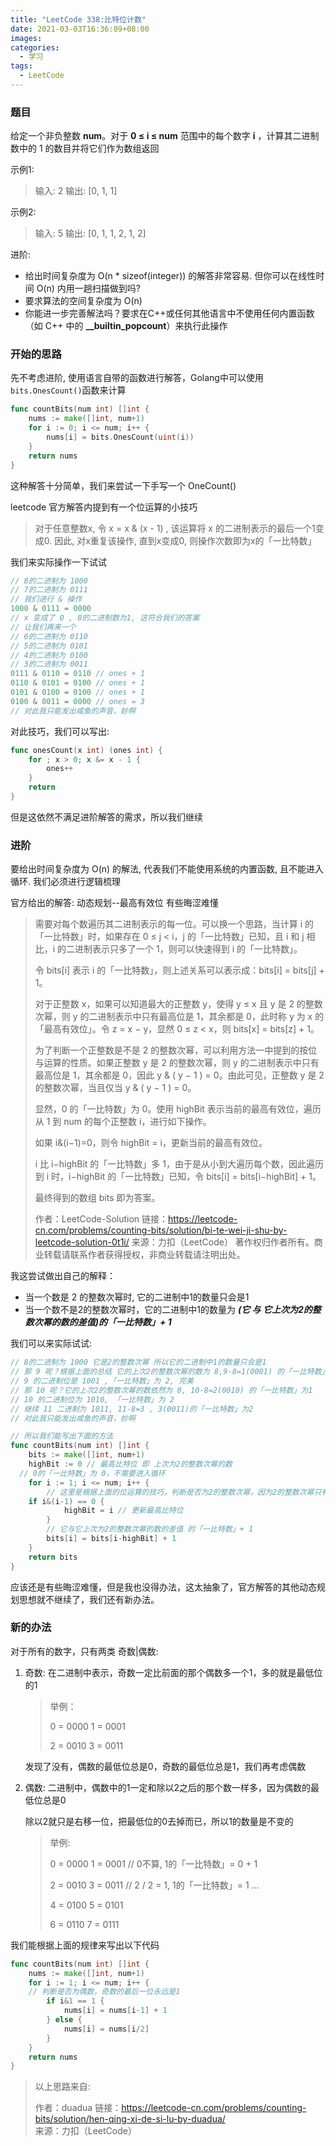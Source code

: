 ```yaml
---
title: "LeetCode 338:比特位计数"
date: 2021-03-03T16:36:09+08:00
images:
categories:
  - 学习
tags: 
  - LeetCode
---
```


### 题目

给定一个非负整数 **num**。对于 **0 ≤ i ≤ num** 范围中的每个数字 **i** ，计算其二进制数中的 1 的数目并将它们作为数组返回

示例1:
> 输入: 2
> 输出: [0, 1, 1]

示例2:
> 输入: 5
> 输出: [0, 1, 1, 2, 1, 2]

进阶:
* 给出时间复杂度为 O(n * sizeof(integer)) 的解答非常容易. 但你可以在线性时间 O(n) 内用一趟扫描做到吗?
* 要求算法的空间复杂度为 O(n)
* 你能进一步完善解法吗？要求在C++或任何其他语言中不使用任何内置函数（如 C++ 中的 **__builtin_popcount**）来执行此操作

### 开始的思路

先不考虑进阶, 使用语言自带的函数进行解答，Golang中可以使用```bits.OnesCount()```函数来计算
```go
func countBits(num int) []int {
	nums := make([]int, num+1)
	for i := 0; i <= num; i++ {
		nums[i] = bits.OnesCount(uint(i))
	}
	return nums
}
```
这种解答十分简单，我们来尝试一下手写一个 OneCount()

leetcode 官方解答内提到有一个位运算的小技巧

> 对于任意整数x, 令 x = x & (x - 1) , 该运算将 x 的二进制表示的最后一个1变成0. 因此, 对x重复该操作, 直到x变成0, 则操作次数即为x的「一比特数」

我们来实际操作一下试试

```go
// 8的二进制为 1000
// 7的二进制为 0111
// 我们进行 & 操作
1000 & 0111 = 0000 
// x 变成了 0 , 8的二进制数为1, 这符合我们的答案
// 让我们再来一个
// 6的二进制为 0110
// 5的二进制为 0101
// 4的二进制为 0100
// 3的二进制为 0011
0111 & 0110 = 0110 // ones + 1
0110 & 0101 = 0100 // ones + 1
0101 & 0100 = 0100 // ones + 1
0100 & 0011 = 0000 // ones = 3 
// 对此我只能发出咸鱼的声音，妙啊
```

对此技巧，我们可以写出:

```go
func onesCount(x int) (ones int) {
	for ; x > 0; x &= x - 1 {
		ones++
	}
	return
}
```

但是这依然不满足进阶解答的需求，所以我们继续


### 进阶

要给出时间复杂度为 O(n) 的解法, 代表我们不能使用系统的内置函数, 且不能进入循环. 我们必须进行逻辑梳理

官方给出的解答: 动态规划--最高有效位 有些晦涩难懂

>需要对每个数遍历其二进制表示的每一位。可以换一个思路，当计算 i 的「一比特数」时，如果存在 0 ≤ j < i，j 的「一比特数」已知，且 i 和 j 相比，i 的二进制表示只多了一个 1，则可以快速得到 i 的「一比特数」。
>
>令 bits[i] 表示 i 的「一比特数」，则上述关系可以表示成：bits[i] = bits[j] + 1。
>
>对于正整数 x，如果可以知道最大的正整数 y，使得 y ≤ x 且 y 是 2 的整数次幂，则 y 的二进制表示中只有最高位是 1，其余都是 0，此时称 y 为 x 的「最高有效位」。令 z = x − y，显然 0 ≤ z < x，则 bits[x] = bits[z] + 1。
>
>为了判断一个正整数是不是 2 的整数次幂，可以利用方法一中提到的按位与运算的性质。如果正整数 y 是 2 的整数次幂，则 y 的二进制表示中只有最高位是 1，其余都是 0，因此 y & ( y − 1 ) = 0。由此可见，正整数 y 是 2 的整数次幂，当且仅当 y & ( y − 1 ) = 0。
>
>显然，0 的「一比特数」为 0。使用 highBit 表示当前的最高有效位，遍历从 1 到 num 的每个正整数 i，进行如下操作。
>
>如果 i&(i−1)=0，则令 highBit = i，更新当前的最高有效位。
>
>i 比 i−highBit 的「一比特数」多 1，由于是从小到大遍历每个数，因此遍历到 i 时，i−highBit 的「一比特数」已知，令 bits[i] = bits[i−highBit] + 1。
>
>最终得到的数组 bits 即为答案。
>
>作者：LeetCode-Solution
>链接：https://leetcode-cn.com/problems/counting-bits/solution/bi-te-wei-ji-shu-by-leetcode-solution-0t1i/
>来源：力扣（LeetCode）
>著作权归作者所有。商业转载请联系作者获得授权，非商业转载请注明出处。

我这尝试做出自己的解释：

* 当一个数是 2 的整数次幂时, 它的二进制中1的数量只会是1
* 当一个数不是2的整数次幂时，它的二进制中1的数量为 ***(它 与 它上次为2的整数次幂的数的差值)的「一比特数」+ 1***

我们可以来实际试试:

```go
// 8的二进制为 1000 它是2的整数次幂 所以它的二进制中1的数量只会是1
// 那 9 呢？根据上面的总结 它的上次2的整数次幂的数为 8,9-8=1(0001) 的「一比特数」为1
// 9 的二进制位是 1001 ,「一比特数」为 2, 完美
// 那 10 呢？它的上次2的整数次幂的数依然为 8, 10-8=2(0010) 的「一比特数」为1
// 10 的二进制位为 1010, 「一比特数」为 2
// 继续 11 二进制为 1011, 11-8=3 , 3(0011)的「一比特数」为2 
// 对此我只能发出咸鱼的声音，妙啊

// 所以我们能写出下面的方法
func countBits(num int) []int {
	bits := make([]int, num+1)
	highBit := 0 // 最高比特位 即 上次为2的整数次幂的数
  // 0的「一比特数」为 0，不需要进入循环
	for i := 1; i <= num; i++ {
		// 这里是根据上面的位运算的技巧，判断是否为2的整数次幂，因为2的整数次幂只有一个1
  	if i&(i-1) == 0 {
			highBit = i // 更新最高比特位
		}
		// 它与它上次为2的整数次幂的数的差值 的「一比特数」+ 1
		bits[i] = bits[i-highBit] + 1
	}
	return bits
}
```

应该还是有些晦涩难懂，但是我也没得办法，这太抽象了，官方解答的其他动态规划思想就不继续了，我们还有新办法。

### 新的办法

对于所有的数字，只有两类 奇数|偶数:

1. 奇数: 在二进制中表示，奇数一定比前面的那个偶数多一个1，多的就是最低位的1

   > 举例：
   >
   > 0 = 0000    1 = 0001
   >
   > 2 = 0010    3 = 0011

   发现了没有，偶数的最低位总是0，奇数的最低位总是1，我们再考虑偶数

2. 偶数: 二进制中，偶数中的1一定和除以2之后的那个数一样多，因为偶数的最低位总是0

   除以2就只是右移一位，把最低位的0去掉而已，所以1的数量是不变的

   > 举例:
   >
   > 0 = 0000    1 = 0001 // 0不算, 1的「一比特数」= 0 + 1
   >
   > 2 = 0010    3 = 0011 // 2 / 2 = 1, 1的「一比特数」= 1 ...
   >
   > 4 = 0100    5 = 0101
   >
   > 6 = 0110    7 = 0111

我们能根据上面的规律来写出以下代码

```go
func countBits(num int) []int {
	nums := make([]int, num+1)
	for i := 1; i <= num; i++ {
    // 判断是否为偶数，奇数的最后一位永远是1
		if i&1 == 1 {
			nums[i] = nums[i-1] + 1
		} else {
			nums[i] = nums[i/2]
		}
	}
	return nums
}
```

> 以上思路来自:
>
> 作者：duadua
> 链接：https://leetcode-cn.com/problems/counting-bits/solution/hen-qing-xi-de-si-lu-by-duadua/
> 来源：力扣（LeetCode）
